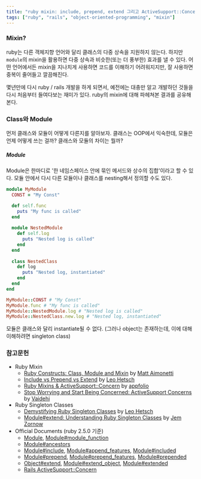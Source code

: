 ```yaml
---
title: "ruby mixin: include, prepend, extend 그리고 ActiveSupport::Concern"
tags: ["ruby", "rails", "object-oriented-programming", "mixin"]
---
```


### Mixin? ###

ruby는 다른 객체지향 언어와 달리 클래스의 다중 상속을 지원하지 않는다. 하지만 `module`의 mixin을 활용하면 다중 상속과 비슷한(또는 더 풍부한) 효과를 낼 수 있다. 어떤 언어에서든 mixin을 지나치게 사용하면 코드를 이해하기 어려워지지만, 잘 사용하면 중복이 줄어들고 깔끔해진다. 

몇년만에 다시 ruby / rails 개발을 하게 되면서, 예전에는 대충만 알고 개발하던 것들을 다시 처음부터 들여다보는 재미가 있다. ruby의 mixin에 대해 파헤쳐본 결과를 공유해본다.

### Class와 Module ###

먼저 클래스와 모듈이 어떻게 다른지를 알아보자. 클래스는 OOP에서 익숙한데, 모듈은 언제 어떻게 쓰는 걸까? 클래스와 모듈의 차이는 뭘까?

##### Module #####

Module은 한마디로 '한 네임스페이스 안에 묶인 메서드와 상수의 집합'이라고 할 수 있다. 모듈 안에서 다시 다른 모듈이나 클래스를 nesting해서 정의할 수도 있다.

```ruby
module MyModule
  CONST = "My Const"

  def self.func
    puts "My func is called"
  end
    
  module NestedModule
    def self.log
      puts "Nested log is called"
    end
  end
  
  class NestedClass
    def log
      puts "Nested log, instantiated"
    end
  end
end

MyModule::CONST # "My Const" 
MyModule.func # "My func is called"
MyModule::NestedModule.log # "Nested log is called"
MyModule::NestedClass.new.log # "Nested log, instantiated"
```

모듈은 클래스와 달리 instantiate될 수 없다. (그러나 object는 존재하는데, 이에 대해 이해하려면 singleton class)

### 참고문헌 ###

- Ruby Mixin
  - [Ruby Constructs: Class, Module and Mixin](https://matt.aimonetti.net/posts/2012/07/30/ruby-class-module-mixins/) by [Matt Aimonetti](https://twitter.com/mattetti)
  - [Include vs Prepend vs Extend](http://leohetsch.com/include-vs-prepend-vs-extend/) by [Leo Hetsch](https://twitter.com/leo_hetsch)
  - [Ruby Mixins & ActiveSupport::Concern](http://engineering.appfolio.com/2013/06/17/ruby-mixins-activesupportconcern/) by [appfolio](https://twitter.com/appfolioeng)
  - [Stop Worrying and Start Being Concerned: ActiveSupport Concerns](http://vaidehijoshi.github.io/blog/2015/10/13/stop-worrying-and-start-being-concerned-activesupport-concerns/) by [Vaidehi](http://www.twitter.com/vaidehijoshi)
- Ruby Singleton Classes
  - [Demystifying Ruby Singleton Classes](http://leohetsch.com/demystifying-ruby-singleton-classes/) by [Leo Hetsch](https://twitter.com/leo_hetsch)
  - [Module#extend: Understanding Ruby Singleton Classes](https://medium.com/@jeremy_96642/module-extend-understanding-ruby-singleton-classes-9dea718c80f2) by [Jem Zornow](https://medium.com/@jeremy_96642)
- Official Documents (ruby 2.5.0 기준)
  - [Module](https://ruby-doc.org/core-2.5.0/Module.html), [Module#module_function](https://ruby-doc.org/core-2.5.0/Module.html#method-i-module_function)
  - [Module#ancestors](https://ruby-doc.org/core-2.5.0/Module.html#method-i-ancestors)
  - [Module#include](https://ruby-doc.org/core-2.5.0/Module.html#method-i-include), [Module#append_features](https://ruby-doc.org/core-2.5.0/Module.html#method-i-append_features), [Module#included](https://ruby-doc.org/core-2.5.0/Module.html#method-i-included)
  - [Module#prepend](https://ruby-doc.org/core-2.5.0/Module.html#method-i-prepend), [Module#prepend_features](https://ruby-doc.org/core-2.5.0/Module.html#method-i-prepend_features), [Module#prepended](https://ruby-doc.org/core-2.5.0/Module.html#method-i-prepended)
  - [Object#extend](https://ruby-doc.org/core-2.5.0/Object.html#method-i-extend), [Module#extend_object](https://ruby-doc.org/core-2.5.0/Module.html#method-i-extend_object), [Module#extended](https://ruby-doc.org/core-2.5.0/Module.html#method-i-extended)
  - [Rails ActiveSupport::Concern](https://api.rubyonrails.org/classes/ActiveSupport/Concern.html)